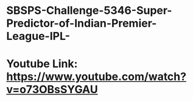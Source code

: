 # SBSPS-Challenge-5346-Super-Predictor-of-Indian-Premier-League-IPL-
# Youtube Link: https://www.youtube.com/watch?v=o73OBsSYGAU
